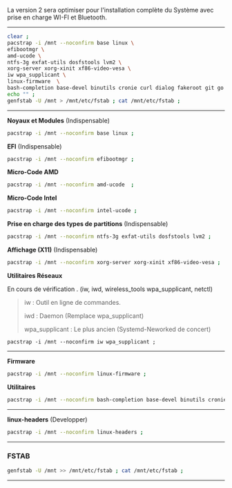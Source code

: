 La version 2 sera optimiser pour l'installation complète du Système avec prise en charge WI-FI et Bluetooth.


-------------------------------------------------------------------------------

```bash
clear ; 
pacstrap -i /mnt --noconfirm base linux \
efibootmgr \
amd-ucode \
ntfs-3g exfat-utils dosfstools lvm2 \
xorg-server xorg-xinit xf86-video-vesa \
iw wpa_supplicant \
linux-firmware  \
bash-completion base-devel binutils cronie curl dialog fakeroot git go gnome-keyring lha lsb-release mtools nano openssh os-prober p7zip pacman-contrib neofetch ntp reflector samba smbclient sudo unzip zip wget ;
echo "" ;
genfstab -U /mnt > /mnt/etc/fstab ; cat /mnt/etc/fstab ;
```


-------------------------------------------------------------------------------


**Noyaux et Modules** (Indispensable)
```bash
pacstrap -i /mnt --noconfirm base linux ;
```

**EFI** (Indispensable)
```bash
pacstrap -i /mnt --noconfirm efibootmgr ;
```

**Micro-Code AMD**
``` bash
pacstrap -i /mnt --noconfirm amd-ucode  ;
```

**Micro-Code Intel**
```bash
pacstrap -i /mnt --noconfirm intel-ucode ;
``` 


**Prise en charge des types de partitions** (Indispensable)
```bash
pacstrap -i /mnt --noconfirm ntfs-3g exfat-utils dosfstools lvm2 ;
```

**Affichage (X11)** (Indispensable)
```bash
pacstrap -i /mnt --noconfirm xorg-server xorg-xinit xf86-video-vesa ;
```

**Utilitaires Réseaux** 

En cours de vérification . (iw, iwd, wireless_tools wpa_supplicant, netctl)

> iw             : Outil en ligne de commandes.
> 
> iwd            : Daemon (Remplace wpa_supplicant)
> 
> wpa_supplicant : Le plus ancien (Systemd-Neworked de concert)
> 

```
pacstrap -i /mnt --noconfirm iw wpa_supplicant ;
```

-------------------------------------------------------------------------------


**Firmware**
```bash
pacstrap -i /mnt --noconfirm linux-firmware ;
```


**Utilitaires**
```bash
pacstrap -i /mnt --noconfirm bash-completion base-devel binutils cronie curl dialog fakeroot git go gnome-keyring lha lsb-release mtools nano openssh os-prober p7zip pacman-contrib neofetch ntp reflector samba smbclient sudo unzip zip wget ;
```


-------------------------------------------------------------------------------
**linux-headers** (Developper)
```bash
pacstrap -i /mnt --noconfirm linux-headers ;
```

--------------------------------------------------------------------------------

### FSTAB
```bash
genfstab -U /mnt >> /mnt/etc/fstab ; cat /mnt/etc/fstab ;
```
--------------------------------------------------------------------------------
